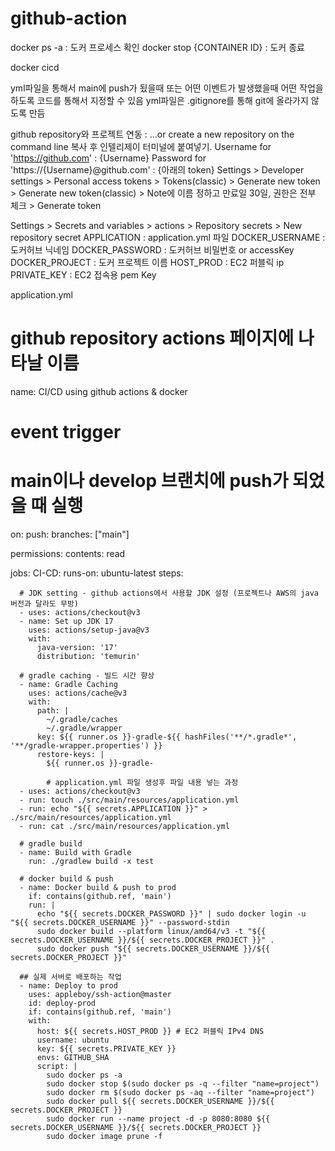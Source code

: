 # github-action

docker ps -a : 도커 프로세스 확인
docker stop {CONTAINER ID} : 도커 종료

docker cicd

yml파일을 통해서 main에 push가 됬을때 또는 어떤 이벤트가 발생했을때 어떤 작업을 하도록 코드를 통해서 지정할 수 있음
yml파일은 .gitignore를 통해 git에 올라가지 않도록 만듬

github repository와 프로젝트 연동 : ...or create a new repository on the command line 복사 후 인텔리제이 터미널에 붙여넣기.
Username for 'https://github.com' : {Username}
Password for 'https://{Username}@github.com' : {아래의 token}
Settings > Developer settings > Personal access tokens > Tokens(classic) > Generate new token > Generate new token(classic) > Note에 이름 정하고 만료일 30일, 권한은 전부 체크 > Generate token 

Settings > Secrets and variables > actions > Repository secrets > New repository secret
APPLICATION	: application.yml 파일
DOCKER_USERNAME	: 도커허브 닉네임
DOCKER_PASSWORD	: 도커허브 비밀번호 or accessKey
DOCKER_PROJECT	: 도커 프로젝트 이름
HOST_PROD	: EC2 퍼블릭 ip
PRIVATE_KEY	: EC2 접속용 pem Key

application.yml
# github repository actions 페이지에 나타날 이름
name: CI/CD using github actions & docker

# event trigger
# main이나 develop 브랜치에 push가 되었을 때 실행
on:
  push:
    branches: ["main"]

permissions:
  contents: read

jobs:
  CI-CD:
    runs-on: ubuntu-latest
    steps:

      # JDK setting - github actions에서 사용할 JDK 설정 (프로젝트나 AWS의 java 버전과 달라도 무방)
      - uses: actions/checkout@v3
      - name: Set up JDK 17
        uses: actions/setup-java@v3
        with:
          java-version: '17'
          distribution: 'temurin'

      # gradle caching - 빌드 시간 향상
      - name: Gradle Caching
        uses: actions/cache@v3
        with:
          path: |
            ~/.gradle/caches
            ~/.gradle/wrapper
          key: ${{ runner.os }}-gradle-${{ hashFiles('**/*.gradle*', '**/gradle-wrapper.properties') }}
          restore-keys: |
            ${{ runner.os }}-gradle-
            
			# application.yml 파일 생성후 파일 내용 넣는 과정
      - uses: actions/checkout@v3
      - run: touch ./src/main/resources/application.yml
      - run: echo "${{ secrets.APPLICATION }}" > ./src/main/resources/application.yml
      - run: cat ./src/main/resources/application.yml
   
      # gradle build
      - name: Build with Gradle
        run: ./gradlew build -x test

      # docker build & push
      - name: Docker build & push to prod
        if: contains(github.ref, 'main')
        run: |
          echo "${{ secrets.DOCKER_PASSWORD }}" | sudo docker login -u "${{ secrets.DOCKER_USERNAME }}" --password-stdin
          sudo docker build --platform linux/amd64/v3 -t "${{ secrets.DOCKER_USERNAME }}/${{ secrets.DOCKER_PROJECT }}" .
          sudo docker push "${{ secrets.DOCKER_USERNAME }}/${{ secrets.DOCKER_PROJECT }}"

      ## 실제 서버로 배포하는 작업
      - name: Deploy to prod
        uses: appleboy/ssh-action@master
        id: deploy-prod
        if: contains(github.ref, 'main')
        with:
          host: ${{ secrets.HOST_PROD }} # EC2 퍼블릭 IPv4 DNS
          username: ubuntu
          key: ${{ secrets.PRIVATE_KEY }}
          envs: GITHUB_SHA
          script: |
            sudo docker ps -a
            sudo docker stop $(sudo docker ps -q --filter "name=project")
            sudo docker rm $(sudo docker ps -aq --filter "name=project")
            sudo docker pull ${{ secrets.DOCKER_USERNAME }}/${{ secrets.DOCKER_PROJECT }}
            sudo docker run --name project -d -p 8080:8080 ${{ secrets.DOCKER_USERNAME }}/${{ secrets.DOCKER_PROJECT }}
            sudo docker image prune -f
